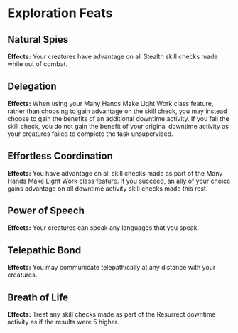 # Exploration Feats

## Natural Spies

**Effects:** Your creatures have advantage on all Stealth skill checks made while out of combat.

## Delegation

**Effects:** When using your Many Hands Make Light Work class feature, rather than choosing to gain advantage on the skill check, you may instead choose to gain the benefits of an additional downtime activity. If you fail the skill check, you do not gain the benefit of your original downtime activity as your creatures failed to complete the task unsupervised.

## Effortless Coordination

**Effects:** You have advantage on all skill checks made as part of the Many Hands Make Light Work class feature. If you succeed, an ally of your choice gains advantage on all downtime activity skill checks made this rest.

## Power of Speech

**Effects:** Your creatures can speak any languages that you speak.

## Telepathic Bond

**Effects:** You may communicate telepathically at any distance with your creatures.

## Breath of Life

**Effects:** Treat any skill checks made as part of the Resurrect downtime activity as if the results were 5 higher.
